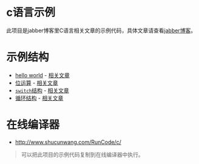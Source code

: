 # c语言示例

此项目是jabber博客里C语言相关文章的示例代码，具体文章请查看[jabber博客](http://jabber.oppophp.com)。

# 示例结构

- [hello world](/hello-world)  -  [相关文章](http://jabber.oppophp.com/2016/09/24/c-language-hello-world/)
- [位运算](/operator)  -  [相关文章](http://jabber.oppophp.com/2016/10/04/c-language-operator/)
- [`switch`结构](/switch)  -  [相关文章](http://jabber.oppophp.com/2016/10/05/c-language-condition-structure/)
- [循环结构](/while)  -  [相关文章](http://jabber.oppophp.com/2016/10/06/c-language-cyclic-structure/)

# 在线编译器

- http://www.shucunwang.com/RunCode/c/

> 可以把此项目的示例代码复制到在线编译器中执行。
